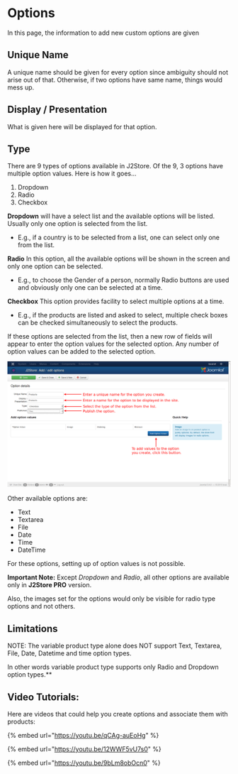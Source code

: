 # Options

In this page, the information to add new custom options are given

## Unique Name <a id="unique-name"></a>

A unique name should be given for every option since ambiguity should not arise out of that. Otherwise, if two options have same name, things would mess up.

## Display / Presentation <a id="display--presentation"></a>

What is given here will be displayed for that option.

## Type <a id="type"></a>

There are 9 types of options available in J2Store. Of the 9, 3 options have multiple option values. Here is how it goes…

1. Dropdown
2. Radio
3. Checkbox

**Dropdown** will have a select list and the available options will be listed. Usually only one option is selected from the list.

* E.g., if a country is to be selected from a list, one can select only one from the list.

**Radio** In this option, all the available options will be shown in the screen and only one option can be selected.

* E.g., to choose the Gender of a person, normally Radio buttons are used and obviously only one can be selected at a time.

**Checkbox** This option provides facility to select multiple options at a time.

* E.g., if the products are listed and asked to select, multiple check boxes can be checked simultaneously to select the products.

If these options are selected from the list, then a new row of fields will appear to enter the option values for the selected option. Any number of option values can be added to the selected option.

![Option of the type checkbox](https://raw.githubusercontent.com/j2store/doc-images/master/catalog/options/options-checkbox.png)

Other available options are:

* Text
* Textarea
* File
* Date
* Time
* DateTime

For these options, setting up of option values is not possible.

**Important Note:** Except _Dropdown_ and _Radio_, all other options are available only in **J2Store PRO** version.

Also, the images set for the options would only be visible for radio type options and not others.

## Limitations <a id="limitations"></a>

 NOTE: The variable product type alone does NOT support Text, Textarea, File, Date, Datetime and time option types.

In other words variable product type supports only Radio and Dropdown option types.\*\*

## Video Tutorials: <a id="video-tutorials"></a>

 Here are videos that could help you create options and associate them with products:

{% embed url="https://youtu.be/qCAg-auEoHg" %}

{% embed url="https://youtu.be/12WWF5vU7s0" %}

{% embed url="https://youtu.be/9bLm8obOcn0" %}



